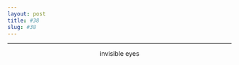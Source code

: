 ```yaml
---
layout: post
title: #38
slug: #38
---
```

---
<p class="description" style="text-align: center;">
invisible eyes 
